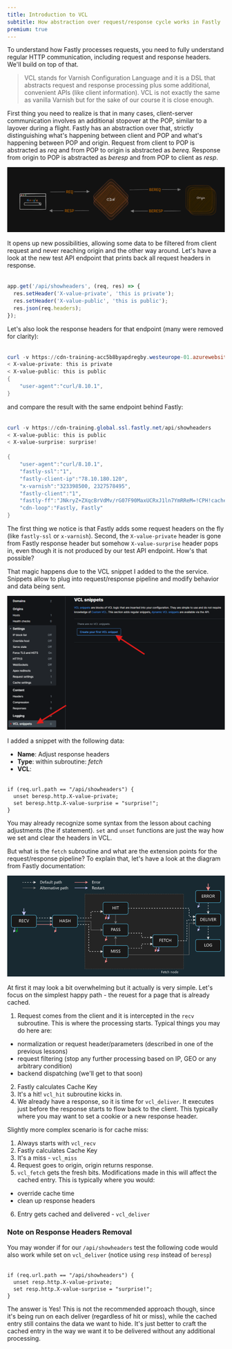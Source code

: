 ```yaml
---
title: Introduction to VCL
subtitle: How abstraction over request/response cycle works in Fastly
premium: true
---
```


To understand how Fastly processes requests, you need to fully understand regular HTTP communication, including request and response headers. We'll build on top of that.

> VCL stands for Varnish Configuration Language and it is a DSL that abstracts request and response processing plus some additional, convenient APIs (like client information). VCL is not exactly the same as vanilla Varnish but for the sake of our course it is close enough.

First thing you need to realize is that in many cases, client-server communication involves an additional stopover at the POP, similar to a layover during a flight. Fastly has an abstraction over that, strictly distinguishing what's happening between client and POP and what's happening between POP and origin. Request from client to POP is abstracted as *req* and from POP to origin is abstracted as *bereq*. Response from origin to POP is abstracted as *beresp* and from POP to client as *resp*.

![Request/response abstraction](../../../public/lesson6/abstraction.png)


It opens up new possibilities, allowing some data to be filtered from client request and never reaching origin and the other way around. Let's have a look at the new test API endpoint that prints back all request headers in response. 

```javascript

app.get('/api/showheaders', (req, res) => {
  res.setHeader('X-value-private', 'this is private');
  res.setHeader('X-value-public', 'this is public');
  res.json(req.headers);
});
```

Let's also look the response headers for that endpoint (many were removed for clarity):
```powershell

curl -v https://cdn-training-acc5b8byapdregby.westeurope-01.azurewebsites.net/api/showheaders
< X-value-private: this is private
< X-value-public: this is public
{
    "user-agent":"curl/8.10.1",
}
```

and compare the result with the same endpoint behind Fastly:
```powershell

curl -v https://cdn-training.global.ssl.fastly.net/api/showheaders
< X-value-public: this is public
< X-value-surprise: surprise!

{
    "user-agent":"curl/8.10.1",
    "fastly-ssl":"1",
    "fastly-client-ip":"78.10.180.120",
    "x-varnish":"323398500, 2327578495",
    "fastly-client":"1",
    "fastly-ff":"JNkryZ+ZXqcBrVdMv/rG07F90MaxUCRxJ1ln7YmRReM=!CPH!cache-cph2320049-CPH, JNkryZ+ZXqcBrVdMv/rG07F90MaxUCRxJ1ln7YmRReM=!CPH!cache-cph2320055-CPH",
    "cdn-loop":"Fastly, Fastly"
}
```

The first thing we notice is that Fastly adds some request headers on the fly (like `fastly-ssl` or `x-varnish`). Second, the `X-value-private` header is gone from Fastly response header but somehow `X-value-surprise` header pops in, even though it is not produced by our test API endpoint. How's that possible?

That magic happens due to the VCL snippet I added to the the service. Snippets allow to plug into request/response pipeline and modify behavior and data being sent. 

![Snippets](../../../public/lesson6/vcl-snippets.png)

I added a snippet with the following data:
- **Name**: Adjust response headers
- **Type**: within subroutine: *fetch*
- **VCL**:
```vcl

if (req.url.path == "/api/showheaders") {
  unset beresp.http.X-value-private;
  set beresp.http.X-value-surprise = "surprise!";
}
```

You may already recognize some syntax from the lesson about caching adjustments (the if statement). `set` and `unset` functions are just the way how we set and clear the headers in VCL.

But what is the `fetch` subroutine and what are the extension points for the request/response pipeline? To explain that, let's have a look at the diagram from Fastly documentation:

![Request/Respone pipeline](../../../public/lesson6/pipeline.png)

At first it may look a bit overwhelming but it actually is very simple. Let's focus on the simplest happy path - the reuest for a page that is already cached.
1. Request comes from the client and it is intercepted in the `recv` subroutine. This is where the processing starts. Typical things you may do here are:
 - normalization or request header/parameters (described in one of the previous lessons)
 - request filtering (stop any further processing based on IP, GEO or any arbitrary condition)
 - backend dispatching (we'll get to that soon)
2. Fastly calculates Cache Key
3. It's a hit! `vcl_hit` subroutine kicks in.
4. We already have a response, so it is time for `vcl_deliver`. It executes just before the response starts to flow back to the client. This typically where you may want to set a cookie or a new response header.

Slightly more complex scenario is for cache miss:
1. Always starts with `vcl_recv`
2. Fastly calculates Cache Key
3. It's a miss - `vcl_miss`
4. Request goes to origin, origin returns response.
5. `vcl_fetch` gets the fresh bits. Modifications made in this will affect the cached entry. This is typically where you would:
 - override cache time 
 - clean up response headers
6. Entry gets cached and delivered - `vcl_deliver`

### Note on Response Headers Removal
You may wonder if for our `/api/showheaders` test the following code would also work while set on `vcl_deliver` (notice using `resp` instead of `beresp`)
```vcl

if (req.url.path == "/api/showheaders") {
  unset resp.http.X-value-private;
  set resp.http.X-value-surprise = "surprise!";
}
```

The answer is Yes! This is not the recommended approach though, since it's being run on each deliver (regardless of hit or miss), while the cached entry still contains the data we want to hide. It's just better to craft the cached entry in the way we want it to be delivered without any additional processing.